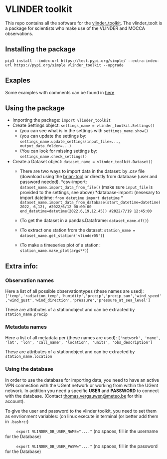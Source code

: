 # VLINDER toolkit

This repo contains all the software for the [vlinder_toolkit](https://test.pypi.org/project/vlinder-toolkit/).
The vlinder_toolt is a package for scientists who make use of the VLINDER and MOCCA observations. 


## Installing the package
`pip3 install --index-url https://test.pypi.org/simple/ --extra-index-url https://pypi.org/simple vlinder_toolkit --upgrade`


## Exaples
Some examples with comments can be found in [here](https://github.com/vergauwenthomas/vlinder_toolkit/tree/master/exaples)

## Using the package
* Importing the package: `import vlinder_toolkit`
* Create Settings object: `settings_name = vlinder_toolkit.Settings()`
    * (you can see what is in the settings with `settings_name.show()`
    * (you can update the settings by: `settings_name.update_settings(input_file=..., output_data_folder=...)`
    * (You can look for missing settings by: `settings_name.check_settings()`
* Create a Dataset object: `dataset_name = vlinder_toolkit.Dataset()`
    * There are two ways to import data in the dataset: by .csv file (download using the [brian-tool](https://vlinder.ugent.be/vlinderdata/multiple_vlinders.php) or directly from database (user and password needed).
        *csv-import: `dataset_name.import_data_from_file()` (make sure `input_file` is provided to the settings, see above)
        *database-import: (nesesary to import datetime: `from datetime import datetime` 
            * `dataset_name.import_data_from_database(start_datetime=datetime(2022, 6,12), #2022/6/12 00:00:00
                                    end_datetime=datetime(2022,6,19,12,45)) #2022/7/19 12:45:00`
                                   
    * (To get the dataset in a pandas.Dataframe: `dataset_name.df()`)
    * (To extract one station from the dataset: `station_name = dataset_name.get_station('vlinder05')`)
    * (To make a timeseries plot of a station: `station_name.make_plot(args**)`)
    
 ## Extra info:
 ### Observation names
 Here a list of all possible observationtypes (these names are used):
 `['temp','radiation_temp','humidity','precip','precip_sum','wind_speed','wind_gust','wind_direction','pressure','pressure_at_sea_level']`
 
 These are attributes of a stationobject and can be extracted by `station_name.precip`
 
 ### Metadata names
 Here a list of all metadata per  (these names are used):
 `['network', 'name', 'lat', 'lon', 'call_name', 'location', 'units', 'obs_description']`
 
 These are attributes of a stationobject and can be extracted by `station_name.location`
 
### Using the database
In order to use the database for importing data, you need to have an active VPN connection with the UGent network or working from within the UGent network. 
In addition you need a specific **USER** and **PASSWORD** to connect with the database. (Contact thomas.vergauwen@meteo.be for this account).

To give the user and password to the vlinder toolkit, you need to set them as envrionment variables:
(on linux execute in terminal (or better add them in  `.bashrc`:)

 `     export VLINDER_DB_USER_NAME="...."` (no spaces, fill in the username for the Database)
 
 
 `     export VLINDER_DB_USER_PASW="...."` (no spaces, fill in the password for the Database)
